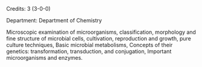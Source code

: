Credits: 3 (3-0-0)

Department: Department of Chemistry

Microscopic examination of microorganisms, classification, morphology and fine structure of microbial cells, cultivation, reproduction and growth, pure culture techniques, Basic microbial metabolisms, Concepts of their genetics: transformation, transduction, and conjugation, Important microorganisms and enzymes.